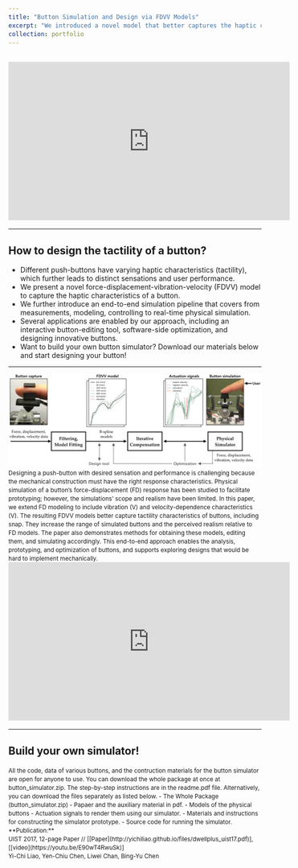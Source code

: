 ```yaml
---
title: "Button Simulation and Design via FDVV Models"
excerpt: "We introduced a novel model that better captures the haptic characteristics of push-buttons.<br/><img src='/images/dwellplus/dwellplusplus.png'><br><br>"
collection: portfolio
---
```


<br>
<iframe width="560" height="315" src="https://www.youtube.com/embed/gE7v3Ai5bFk" frameborder="0" allowfullscreen></iframe>

------

## How to design the tactility of a button?

- Different push-buttons have varying haptic characteristics (tactility), which further leads to distinct sensations and user performance.
- We present a novel force-displacement-vibration-velocity (FDVV) model to capture the haptic characteristics of a button.
- We further introduce an end-to-end simulation pipeline that covers from measurements, modeling, controlling to real-time physical simulation.
- Several applications are enabled by our approach, including an interactive button-editing tool, software-side optimization, and designing innovative buttons.
- Want to build your own button simulator? Download our materials below and start designing your button!

------
<img src='/images/button/pipeline.png'>
<small>
Designing a push-button with desired sensation and performance is challenging because the mechanical construction must have the right response characteristics. Physical simulation of a button’s force-displacement (FD) response has been studied to facilitate prototyping; however, the simulations’ scope and realism have been limited. In this paper, we extend FD modeling to include vibration (V) and velocity-dependence characteristics (V). The resulting FDVV models better capture tactility characteristics of buttons, including snap. They increase the range of simulated buttons and the perceived realism relative to FD models. The paper also demonstrates methods for obtaining these models, editing them, and simulating accordingly. This end-to-end approach enables the analysis, prototyping, and optimization of buttons, and supports exploring designs that would be hard to implement mechanically.
</small>

<iframe width="560" height="315" src="https://www.youtube.com/embed/OL2x3RrWnv4" frameborder="0" allowfullscreen></iframe>

------
## Build your own simulator!
<small>
All the code, data of various buttons, and the contruction materials for the button simulator are open for anyone to use. You can download the whole package at once at button_simulator.zip. The step-by-step instructions are in the readme.pdf file. Alternatively, you can download the files separately as listed below.
</small>

<small>
- The Whole Package (button_simulator.zip)
    - Papaer and the auxiliary material in pdf.
    - Models of the physical buttons
    - Actuation signals to render them using our simulator.
    - Materials and instructions for constructing the simulator prototype.
    - Source code for running the simulator.
</small>

<small>
**Publication:** <br> 
UIST 2017, 12-page Paper // [[Paper](http://yichiliao.github.io/files/dwellplus_uist17.pdf)], [[video](https://youtu.be/E90wT4RwuSk)] 
<br>Yi-Chi Liao, Yen-Chiu Chen, Liwei Chan, Bing-Yu Chen</small>